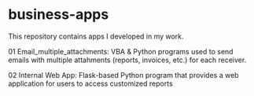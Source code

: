 # business-apps
This repository contains apps I developed in my work.

01 Email_multiple_attachments: VBA & Python programs used to send emails with multiple attahments (reports, invoices, etc.) for each receiver.

02 Internal Web App: Flask-based Python program that provides a web application for users to access customized reports 
